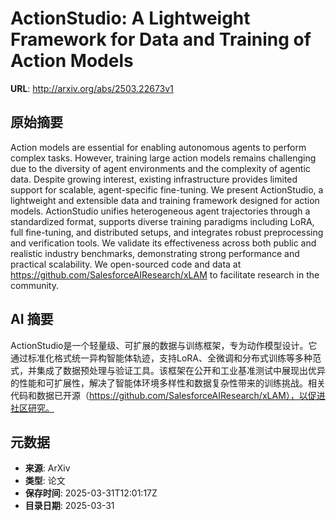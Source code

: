 # ActionStudio: A Lightweight Framework for Data and Training of Action Models

**URL**: http://arxiv.org/abs/2503.22673v1

## 原始摘要

Action models are essential for enabling autonomous agents to perform complex
tasks. However, training large action models remains challenging due to the
diversity of agent environments and the complexity of agentic data. Despite
growing interest, existing infrastructure provides limited support for
scalable, agent-specific fine-tuning. We present ActionStudio, a lightweight
and extensible data and training framework designed for action models.
ActionStudio unifies heterogeneous agent trajectories through a standardized
format, supports diverse training paradigms including LoRA, full fine-tuning,
and distributed setups, and integrates robust preprocessing and verification
tools. We validate its effectiveness across both public and realistic industry
benchmarks, demonstrating strong performance and practical scalability. We
open-sourced code and data at https://github.com/SalesforceAIResearch/xLAM to
facilitate research in the community.


## AI 摘要

ActionStudio是一个轻量级、可扩展的数据与训练框架，专为动作模型设计。它通过标准化格式统一异构智能体轨迹，支持LoRA、全微调和分布式训练等多种范式，并集成了数据预处理与验证工具。该框架在公开和工业基准测试中展现出优异的性能和可扩展性，解决了智能体环境多样性和数据复杂性带来的训练挑战。相关代码和数据已开源（https://github.com/SalesforceAIResearch/xLAM），以促进社区研究。

## 元数据

- **来源**: ArXiv
- **类型**: 论文
- **保存时间**: 2025-03-31T12:01:17Z
- **目录日期**: 2025-03-31
